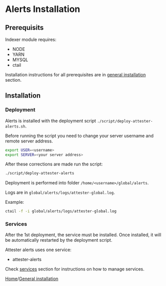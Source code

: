 # Alerts Installation

## Prerequisits

Indexer module requires:

- NODE
- YARN
- MYSQL
- ctail

Installation instructions for all prerequisites are in [general installation](general-installation.md) section.

## Installation

### Deployment

Alerts is installed with the deployment script `./script/deploy-attester-alerts.sh`.

Before running the script you need to change your server username and remote server address.

``` bash
export USER=<username>
export SERVER=<your server address>
```

After these corrections are made run the script:

``` bash
./script/deploy-attester-alerts
```

Deployment is performed into folder `/home/<username>/global/alerts`.

Logs are in `global/alerts/logs/attester-global.log`.

Example:

``` bash
ctail -f -i global/alerts/logs/attester-global.log
```

### Services

After the 1st deployment, the service must be installed. Once installed, it will be automatically restarted by the deployment script.

Attester alerts uses one service:

- attester-alerts

Check [services](services.md) section for instructions on how to manage services.

[Home](./../README.md)/[General installation](../installation/general-installation.md)
